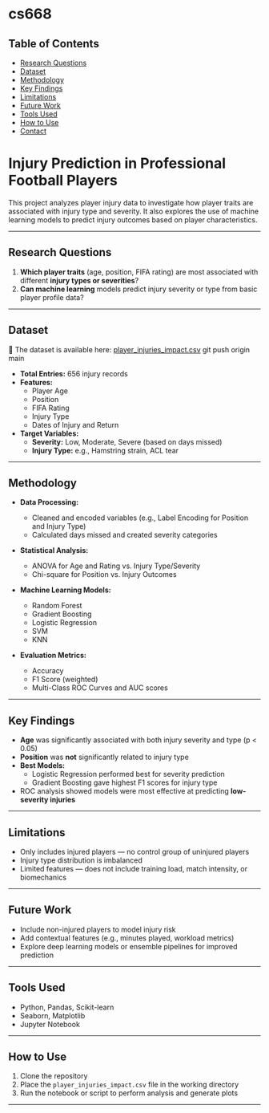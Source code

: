 # cs668

## Table of Contents

- [Research Questions](#research-questions)
- [Dataset](#dataset)
- [Methodology](#methodology)
- [Key Findings](#key-findings)
- [Limitations](#limitations)
- [Future Work](#future-work)
- [Tools Used](#tools-used)
- [How to Use](#how-to-use)
- [Contact](#contact)


# Injury Prediction in Professional Football Players

This project analyzes player injury data to investigate how player traits are associated with injury type and severity. It also explores the use of machine learning models to predict injury outcomes based on player characteristics.

---

## Research Questions

1. **Which player traits** (age, position, FIFA rating) are most associated with different **injury types or severities**?
2. **Can machine learning** models predict injury severity or type from basic player profile data?

---

## Dataset
📂 The dataset is available here: [player_injuries_impact.csv](./player_injuries_impact.csv)
git push origin main

- **Total Entries:** 656 injury records
- **Features:**  
  - Player Age  
  - Position  
  - FIFA Rating  
  - Injury Type  
  - Dates of Injury and Return
- **Target Variables:**
  - **Severity:** Low, Moderate, Severe (based on days missed)
  - **Injury Type:** e.g., Hamstring strain, ACL tear

---

## Methodology

- **Data Processing:**  
  - Cleaned and encoded variables (e.g., Label Encoding for Position and Injury Type)
  - Calculated days missed and created severity categories

- **Statistical Analysis:**  
  - ANOVA for Age and Rating vs. Injury Type/Severity  
  - Chi-square for Position vs. Injury Outcomes

- **Machine Learning Models:**
  - Random Forest  
  - Gradient Boosting  
  - Logistic Regression  
  - SVM  
  - KNN  

- **Evaluation Metrics:**
  - Accuracy  
  - F1 Score (weighted)  
  - Multi-Class ROC Curves and AUC scores

---

## Key Findings

- **Age** was significantly associated with both injury severity and type (p < 0.05)
- **Position** was **not** significantly related to injury type
- **Best Models:**
  - Logistic Regression performed best for severity prediction
  - Gradient Boosting gave highest F1 scores for injury type
- ROC analysis showed models were most effective at predicting **low-severity injuries**

---

## Limitations

- Only includes injured players — no control group of uninjured players
- Injury type distribution is imbalanced
- Limited features — does not include training load, match intensity, or biomechanics

---

## Future Work

- Include non-injured players to model injury risk  
- Add contextual features (e.g., minutes played, workload metrics)  
- Explore deep learning models or ensemble pipelines for improved prediction

---

## Tools Used

- Python, Pandas, Scikit-learn  
- Seaborn, Matplotlib  
- Jupyter Notebook

---

## How to Use

1. Clone the repository  
2. Place the `player_injuries_impact.csv` file in the working directory  
3. Run the notebook or script to perform analysis and generate plots

---

